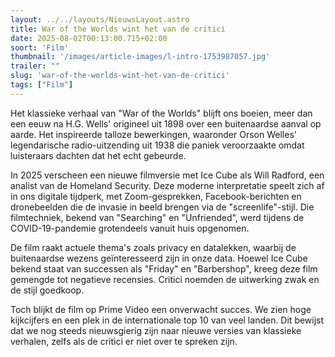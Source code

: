 ```yaml
---
layout: ../../layouts/NieuwsLayout.astro
title: War of the Worlds wint het van de critici
date: 2025-08-02T00:13:00.715+02:00
soort: 'Film'
thumbnail: '/images/article-images/l-intro-1753987057.jpg'
trailer: ""
slug: 'war-of-the-worlds-wint-het-van-de-critici'
tags: ["Film"]
---
```


Het klassieke verhaal van "War of the Worlds" blijft ons boeien, meer dan een
eeuw na H.G. Wells' origineel uit 1898 over een buitenaardse aanval op aarde.
Het inspireerde talloze bewerkingen, waaronder Orson Welles' legendarische
radio-uitzending uit 1938 die paniek veroorzaakte omdat luisteraars dachten dat
het echt gebeurde.

In 2025 verscheen een nieuwe filmversie met Ice Cube als Will Radford, een
analist van de Homeland Security. Deze moderne interpretatie speelt zich af in
ons digitale tijdperk, met Zoom-gesprekken, Facebook-berichten en dronebeelden
die de invasie in beeld brengen via de "screenlife"-stijl. Die filmtechniek,
bekend van "Searching" en "Unfriended", werd tijdens de COVID-19-pandemie
grotendeels vanuit huis opgenomen.

De film raakt actuele thema's zoals privacy en datalekken, waarbij de
buitenaardse wezens geïnteresseerd zijn in onze data. Hoewel Ice Cube bekend
staat van successen als "Friday" en "Barbershop", kreeg deze film gemengde tot
negatieve recensies. Critici noemden de uitwerking zwak en de stijl goedkoop.

Toch blijkt de film op Prime Video een onverwacht succes. We zien hoge
kijkcijfers en een plek in de internationale top 10 van veel landen. Dit bewijst
dat we nog steeds nieuwsgierig zijn naar nieuwe versies van klassieke verhalen,
zelfs als de critici er niet over te spreken zijn.